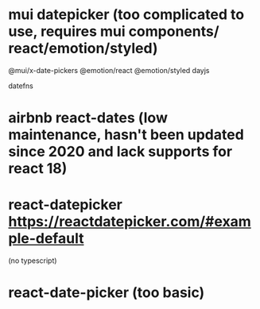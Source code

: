 # mui datepicker (too complicated to use, requires mui components/ react/emotion/styled)
@mui/x-date-pickers
@emotion/react
@emotion/styled
dayjs

datefns


# airbnb react-dates (low maintenance, hasn't been updated since 2020 and lack supports for react 18)


# react-datepicker https://reactdatepicker.com/#example-default
(no typescript)

# react-date-picker (too basic)
